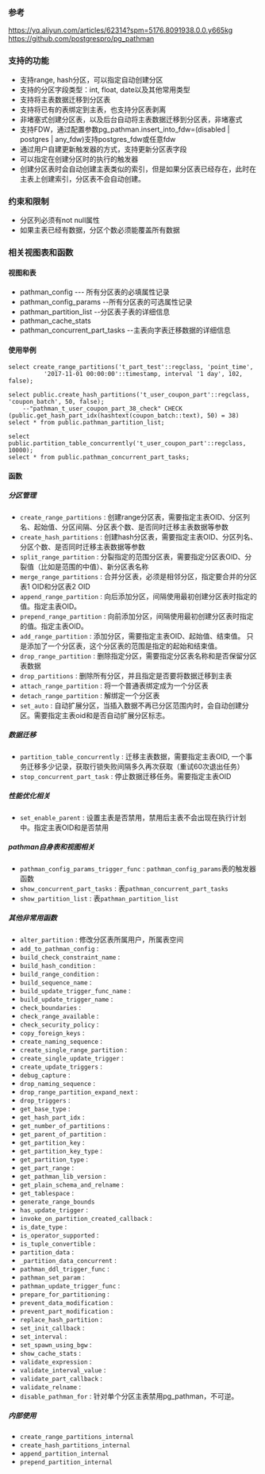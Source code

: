 ### 参考
https://yq.aliyun.com/articles/62314?spm=5176.8091938.0.0.y665kg  
https://github.com/postgrespro/pg_pathman

### 支持的功能
- 支持range, hash分区，可以指定自动创建分区
- 支持的分区字段类型：int, float, date以及其他常用类型
- 支持将主表数据迁移到分区表
- 支持将已有的表绑定到主表，也支持分区表剥离
- 非堵塞式创建分区表，以及后台自动将主表数据迁移到分区表，非堵塞式
- 支持FDW，通过配置参数pg_pathman.insert_into_fdw=(disabled | postgres | any_fdw)支持postgres_fdw或任意fdw
- 通过用户自建更新触发器的方式，支持更新分区表字段
- 可以指定在创建分区时的执行的触发器
- 创建分区表时会自动创建主表类似的索引，但是如果分区表已经存在，此时在主表上创建索引，分区表不会自动创建。

### 约束和限制
- 分区列必须有not null属性
- 如果主表已经有数据，分区个数必须能覆盖所有数据

### 相关视图表和函数
#### 视图和表
- pathman_config --- 所有分区表的必填属性记录
- pathman_config_params --所有分区表的可选属性记录
- pathman_partition_list --分区表子表的详细信息
- pathman_cache_stats
- pathman_concurrent_part_tasks  --主表向字表迁移数据的详细信息

#### 使用举例
```
select create_range_partitions('t_part_test'::regclass, 'point_time',
          '2017-11-01 00:00:00'::timestamp, interval '1 day', 102, false);

select public.create_hash_partitions('t_user_coupon_part'::regclass, 'coupon_batch', 50, false); 
	--"pathman_t_user_coupon_part_38_check" CHECK (public.get_hash_part_idx(hashtext(coupon_batch::text), 50) = 38)
select * from public.pathman_partition_list;

select public.partition_table_concurrently('t_user_coupon_part'::regclass, 10000);
select * from public.pathman_concurrent_part_tasks;
```
#### 函数	
##### 分区管理
- ```create_range_partitions```  :  创建range分区表，需要指定主表OID、分区列名、起始值、分区间隔、分区表个数、是否同时迁移主表数据等参数
- ```create_hash_partitions```  : 创建hash分区表，需要指定主表OID、分区列名、分区个数、是否同时迁移主表数据等参数
- ```split_range_partition```  : 分裂指定的范围分区表，需要指定分区表OID、分裂值（比如是范围的中值）、新分区表名称
- ```merge_range_partitions```  :  合并分区表，必须是相邻分区，指定要合并的分区表1 OID和分区表2 OID
- ```append_range_partition```  : 向后添加分区，间隔使用最初创建分区表时指定的值。指定主表OID。
- ```prepend_range_partition```  : 向前添加分区，间隔使用最初创建分区表时指定的值。指定主表OID。
- ```add_range_partition```  : 添加分区，需要指定主表OID、起始值、结束值。 只是添加了一个分区表，这个分区表的范围是指定的起始和结束值。
- ```drop_range_partition```  : 删除指定分区，需要指定分区表名称和是否保留分区表数据
- ```drop_partitions```  : 删除所有分区，并且指定是否要将数据迁移到主表
- ```attach_range_partition```  : 将一个普通表绑定成为一个分区表
- ```detach_range_partition```  : 解绑定一个分区表
- ```set_auto```  :  自动扩展分区，当插入数据不再已分区范围内时，会自动创建分区。需要指定主表oid和是否自动扩展分区标志。

##### 数据迁移
- ```partition_table_concurrently```  :  迁移主表数据，需要指定主表OID, 一个事务迁移多少记录，获取行锁失败间隔多久再次获取（重试60次退出任务）
- ```stop_concurrent_part_task```  : 停止数据迁移任务。需要指定主表OID

##### 性能优化相关
- ```set_enable_parent```  : 设置主表是否禁用，禁用后主表不会出现在执行计划中。指定主表OID和是否禁用

##### pathman自身表和视图相关
- ```pathman_config_params_trigger_func```  : ```pathman_config_params```表的触发器函数
- ```show_concurrent_part_tasks```  :  表```pathman_concurrent_part_tasks```
- ```show_partition_list```  : 表```pathman_partition_list```

##### 其他非常用函数
- ```alter_partition```  :  修改分区表所属用户，所属表空间
- ```add_to_pathman_config```  : 
- ```build_check_constraint_name```  : 
- ```build_hash_condition```  : 
- ```build_range_condition```  : 
- ```build_sequence_name```  : 
- ```build_update_trigger_func_name```  : 
- ```build_update_trigger_name```  : 
- ```check_boundaries```  : 
- ```check_range_available```  : 
- ```check_security_policy```  : 
- ```copy_foreign_keys```  : 
- ```create_naming_sequence```  : 
- ```create_single_range_partition```  : 
- ```create_single_update_trigger```  : 
- ```create_update_triggers```  : 
- ```debug_capture```  : 
- ```drop_naming_sequence```  : 
- ```drop_range_partition_expand_next```  : 
- ```drop_triggers```  : 
- ```get_base_type```  : 
- ```get_hash_part_idx```  : 
- ```get_number_of_partitions```  : 
- ```get_parent_of_partition```  : 
- ```get_partition_key```  : 
- ```get_partition_key_type```  : 
- ```get_partition_type```  : 
- ```get_part_range```  : 
- ```get_pathman_lib_version```  : 
- ```get_plain_schema_and_relname```  : 
- ```get_tablespace```  : 
- ```generate_range_bounds```
- ```has_update_trigger```  : 
- ```invoke_on_partition_created_callback```  : 
- ```is_date_type```  : 
- ```is_operator_supported```  : 
- ```is_tuple_convertible```  : 
- ```partition_data```  : 
- ```_partition_data_concurrent```  : 
- ```pathman_ddl_trigger_func```  : 
- ```pathman_set_param```  : 
- ```pathman_update_trigger_func```  : 
- ```prepare_for_partitioning```  : 
- ```prevent_data_modification```  : 
- ```prevent_part_modification```  : 
- ```replace_hash_partition```  : 
- ```set_init_callback```  : 
- ```set_interval```  : 
- ```set_spawn_using_bgw```  : 
- ```show_cache_stats```  : 
- ```validate_expression```  : 
- ```validate_interval_value```  : 
- ```validate_part_callback```  : 
- ```validate_relname```  : 
- ```disable_pathman_for```  : 针对单个分区主表禁用pg_pathman，不可逆。
##### 内部使用
- ```create_range_partitions_internal``` 
- ```create_hash_partitions_internal```
- ```append_partition_internal```
- ```prepend_partition_internal```
